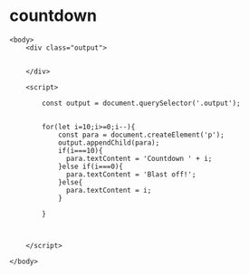 # countdown
<!doctype html>
<html>
    <head>
        <meta charset="uft-8">
        <title>countdown</title>
    </head>

    <body>
        <div class="output">
         
          
        </div>

        <script>

            const output = document.querySelector('.output');
           

            for(let i=10;i>=0;i--){
                const para = document.createElement('p');
                output.appendChild(para);  
                if(i===10){
                  para.textContent = 'Countdown ' + i;
                }else if(i===0){
                  para.textContent = 'Blast off!';
                }else{
                  para.textContent = i;
                } 
              
            }



        </script>

    </body>
</html>
